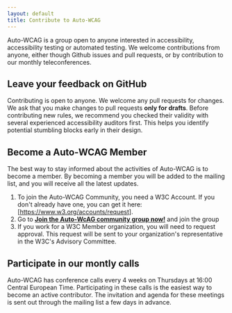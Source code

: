 ```yaml
---
layout: default
title: Contribute to Auto-WCAG
---
```


Auto-WCAG is a group open to anyone interested in accessibility, accessibility testing or automated testing. We welcome contributions from anyone, either though Github issues and pull requests, or by contribution to our monthly teleconferences.

## Leave your feedback on GitHub

Contributing is open to anyone. We welcome any pull requests for changes. We ask that you make changes to pull requests **only for drafts**. Before contributing new rules, we recommend you checked their validity with several experienced accessibility auditors first. This helps you identify potential stumbling blocks early in their design.

## Become a Auto-WCAG Member

The best way to stay informed about the activities of Auto-WCAG is to become a member. By becoming a member you will be added to the mailing list, and you will receive all the latest updates.

1. To join the Auto-WCAG Community, you need a W3C Account.
   If you don't already have one, you can get it here:
   [https://www.w3.org/accounts/request].
2. Go to **[Join the Auto-WcAG community group now!](https://www.w3.org/community/wp-login.php?redirect_to=%2Fcommunity%2Fauto-wcag%2Fjoin)** and join the group
3. If you work for a W3C Member organization, you will need to request approval.
   This request will be sent to your organization's representative in the W3C's
   Advisory Committee.

## Participate in our montly calls

Auto-WCAG has conference calls every 4 weeks on Thursdays at 16:00 Central European Time. Participating in these calls is the easiest way to become an active contributor. The invitation and agenda for these meetings is sent out through the mailing list a few days in advance.


